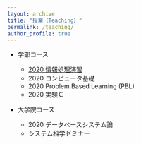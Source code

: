 ```yaml
---
layout: archive
title: "授業（Teaching）"
permalink: /teaching/
author_profile: true
---
```


* 学部コース
  * [2020 情報処理演習](http://wanweiwei07.github.io/teaching/jse/)
  * 2020 コンピュータ基礎
  * 2020 Problem Based Learning (PBL)
  * 2020 実験Ｃ

* 大学院コース
  * 2020 データベースシステム論
  * システム科学ゼミナー
